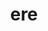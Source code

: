 ---
category: 3-letters
denotation: null
name: ere
reference_link: https://www.etymonline.com/word/ere
root_language: null
root_name: null
title: ere
type: free
word_sums:
- respelling: ere
  sum: 'Ere + '
---